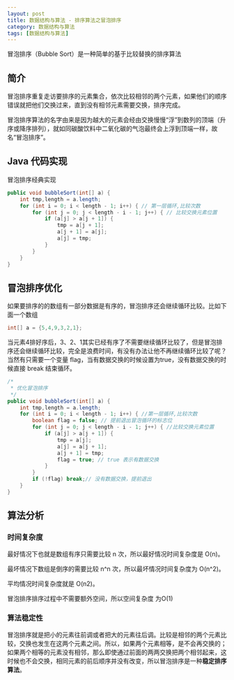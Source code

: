 ```yaml
---
layout: post
title: 数据结构与算法 - 排序算法之冒泡排序
category: 数据结构与算法
tags: [数据结构与算法]
---
```


冒泡排序（Bubble Sort）是一种简单的基于比较替换的排序算法

## 简介

冒泡排序重复走访要排序的元素集合，依次比较相邻的两个元素，如果他们的顺序错误就把他们交换过来，直到没有相邻元素需要交换，排序完成。

冒泡排序算法的名字由来是因为越大的元素会经由交换慢慢“浮”到数列的顶端（升序或降序排列），就如同碳酸饮料中二氧化碳的气泡最终会上浮到顶端一样，故名“冒泡排序”。

## Java 代码实现

冒泡排序经典实现

```java
public void bubbleSort(int[] a) {
    int tmp,length = a.length;
    for (int i = 0; i < length - 1; i++) { // 第一层循环,比较次数
        for (int j = 0; j < length - i - 1; j++) { // 比较交换元素位置
            if (a[j] > a[j + 1]) {
                tmp = a[j + 1];
                a[j + 1] = a[j];
                a[j] = tmp;
            }
        }
    }
}
```

## 冒泡排序优化

如果要排序的的数组有一部分数据是有序的，冒泡排序还会继续循环比较。比如下面一个数组
```java
int[] a = {5,4,9,3,2,1};
```
当元素4排好序后，3、2、1其实已经有序了不需要继续循环比较了，但是冒泡排序还会继续循环比较，完全是浪费时间，有没有办法让他不再继续循环比较了呢？当然有只需要一个变量 flag，当有数据交换的时候设置为true，没有数据交换的时候直接 break 结束循环。

```java
/*
 * 优化冒泡排序
 */
public void bubbleSort(int[] a) {
    int tmp,length = a.length;
    for (int i = 0; i < length - 1; i++) { //第一层循环,比较次数
        boolean flag = false; // 提前退出冒泡循环的标志位
        for (int j = 0; j < length - i - 1; j++) { //比较交换元素位置
            if (a[j] > a[j + 1]) {
                tmp = a[j];
                a[j] = a[j + 1];
                a[j + 1] = tmp;
                flag = true; // true 表示有数据交换
            }
        }
        if (!flag) break;// 没有数据交换，提前退出
    }
}
```

## 算法分析

### 时间复杂度

最好情况下也就是数组有序只需要比较 n 次，所以最好情况时间复杂度是 O(n)。

最坏情况下数组是倒序的需要比较 n^n 次，所以最坏情况时间复杂度为 O(n^2)。

平均情况时间复杂度就是 O(n2)。

冒泡排序排序过程中不需要额外空间，所以空间复杂度 为O(1)

### 算法稳定性

冒泡排序就是把小的元素往前调或者把大的元素往后调。比较是相邻的两个元素比较，交换也发生在这两个元素之间。所以，如果两个元素相等，是不会再交换的；如果两个相等的元素没有相邻，那么即使通过前面的两两交换把两个相邻起来，这时候也不会交换，相同元素的前后顺序并没有改变，所以冒泡排序是一种**稳定排序算法**。

